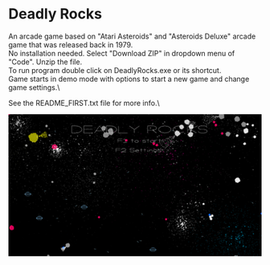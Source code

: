 # Deadly Rocks
An arcade game based on "Atari Asteroids" and "Asteroids Deluxe" arcade game that was released back in 1979.\
No installation needed.  Select "Download ZIP" in dropdown menu of "Code".  Unzip the file.\
To run program double click on DeadlyRocks.exe or its shortcut.\
Game starts in demo mode with options to start a new game and change game settings.\

See the README_FIRST.txt file for more info.\

<img src="https://github.com/eggsalad50/Deadly-Rocks/blob/main/Screenshot_3.png">
